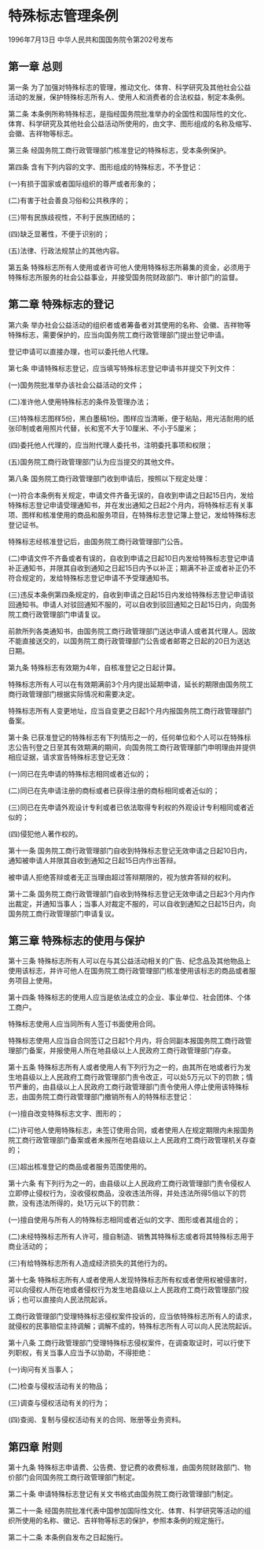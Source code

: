 # 特殊标志管理条例

1996年7月13日 中华人民共和国国务院令第202号发布　

## 第一章 总则

第一条 为了加强对特殊标志的管理，推动文化、体育、科学研究及其他社会公益活动的发展，保护特殊标志所有人、使用人和消费者的合法权益，制定本条例。

第二条 本条例所称特殊标志，是指经国务院批准举办的全国性和国际性的文化、体育、科学研究及其他社会公益活动所使用的，由文字、图形组成的名称及缩写、会徽、吉祥物等标志。

第三条 经国务院工商行政管理部门核准登记的特殊标志，受本条例保护。

第四条 含有下列内容的文字、图形组成的特殊标志，不予登记：

(一)有损于国家或者国际组织的尊严或者形象的；

(二)有害于社会善良习俗和公共秩序的；

(三)带有民族歧视性，不利于民族团结的；

(四)缺乏显著性，不便于识别的；

(五)法律、行政法规禁止的其他内容。

第五条 特殊标志所有人使用或者许可他人使用特殊标志所募集的资金，必须用于特殊标志所服务的社会公益事业，并接受国务院财政部门、审计部门的监督。

## 第二章 特殊标志的登记

第六条 举办社会公益活动的组织者或者筹备者对其使用的名称、会徽、吉祥物等特殊标志，需要保护的，应当向国务院工商行政管理部门提出登记申请。

登记申请可以直接办理，也可以委托他人代理。

第七条 申请特殊标志登记，应当填写特殊标志登记申请书并提交下列文件：

(一)国务院批准举办该社会公益活动的文件；

(二)准许他人使用特殊标志的条件及管理办法；

(三)特殊标志图样5份，黑白墨稿1份。图样应当清晰，便于粘贴，用光洁耐用的纸张印制或者用照片代替，长和宽不大于10厘米、不小于5厘米；

(四)委托他人代理的，应当附代理人委托书，注明委托事项和权限；

(五)国务院工商行政管理部门认为应当提交的其他文件。

第八条 国务院工商行政管理部门收到申请后，按照以下规定处理：

(一)符合本条例有关规定，申请文件齐备无误的，自收到申请之日起15日内，发给特殊标志登记申请受理通知书，并在发出通知之日起2个月内，将特殊标志有关事项、图样和核准使用的商品和服务项目，在特殊标志登记簿上登记，发给特殊标志登记证书。

特殊标志经核准登记后，由国务院工商行政管理部门公告。

(二)申请文件不齐备或者有误的，自收到申请之日起10日内发给特殊标志登记申请补正通知书，并限其自收到通知之日起15日内予以补正；期满不补正或者补正仍不符合规定的，发给特殊标志登记申请不予受理通知书。

(三)违反本条例第四条规定的，自收到申请之日起15日内发给特殊标志登记申请驳回通知书。申请人对驳回通知不服的，可以自收到驳回通知之日起15日内，向国务院工商行政管理部门申请复议。

前款所列各类通知书，由国务院工商行政管理部门送达申请人或者其代理人。因故不能直接送交的，以国务院工商行政管理部门公告或者邮寄之日起的20日为送达日期。

第九条 特殊标志有效期为4年，自核准登记之日起计算。

特殊标志所有人可以在有效期满前3个月内提出延期申请，延长的期限由国务院工商行政管理部门根据实际情况和需要决定。

特殊标志所有人变更地址，应当自变更之日起1个月内报国务院工商行政管理部门备案。

第十条 已获准登记的特殊标志有下列情形之一的，任何单位和个人可以在特殊标志公告刊登之日至其有效期满的期间，向国务院工商行政管理部门申明理由并提供相应证据，请求宣告特殊标志登记无效：

(一)同已在先申请的特殊标志相同或者近似的；

(二)同已在先申请注册的商标或者已获得注册的商标相同或者近似的；

(三)同已在先申请外观设计专利或者已依法取得专利权的外观设计专利相同或者近似的；

(四)侵犯他人著作权的。

第十一条 国务院工商行政管理部门自收到特殊标志登记无效申请之日起10日内，通知被申请人并限其自收到通知之日起15日内作出答辩。

被申请人拒绝答辩或者无正当理由超过答辩期限的，视为放弃答辩的权利。

第十二条 国务院工商行政管理部门自收到特殊标志登记无效申请之日起3个月内作出裁定，并通知当事人；当事人对裁定不服的，可以自收到通知之日起15日内，向国务院工商行政管理部门申请复议。

## 第三章 特殊标志的使用与保护

第十三条 特殊标志所有人可以在与其公益活动相关的广告、纪念品及其他物品上使用该标志，并许可他人在国务院工商行政管理部门核准使用该标志的商品或者服务项目上使用。

第十四条 特殊标志的使用人应当是依法成立的企业、事业单位、社会团体、个体工商户。

特殊标志使用人应当同所有人签订书面使用合同。

特殊标志使用人应当自合同签订之日起1个月内，将合同副本报国务院工商行政管理部门备案，并报使用人所在地县级以上人民政府工商行政管理部门存查。

第十五条 特殊标志所有人或者使用人有下列行为之一的，由其所在地或者行为发生地县级以上人民政府工商行政管理部门责令改正，可以处5万元以下的罚款；情节严重的，由县级以上人民政府工商行政管理部门责令使用人停止使用该特殊标志，由国务院工商行政管理部门撤销所有人的特殊标志登记：

(一)擅自改变特殊标志文字、图形的；

(二)许可他人使用特殊标志，未签订使用合同，或者使用人在规定期限内未报国务院工商行政管理部门备案或者未报所在地县级以上人民政府工商行政管理机关存查的；

(三)超出核准登记的商品或者服务范围使用的。

第十六条 有下列行为之一的，由县级以上人民政府工商行政管理部门责令侵权人立即停止侵权行为，没收侵权商品，没收违法所得，并处违法所得5倍以下的罚款，没有违法所得的，处1万元以下的罚款：

(一)擅自使用与所有人的特殊标志相同或者近似的文字、图形或者其组合的；

(二)未经特殊标志所有人许可，擅自制造、销售其特殊标志或者将其特殊标志用于商业活动的；

(三)有给特殊标志所有人造成经济损失的其他行为的。

第十七条 特殊标志所有人或者使用人发现特殊标志所有权或者使用权被侵害时，可以向侵权人所在地或者侵权行为发生地县级以上人民政府工商行政管理部门投诉；也可以直接向人民法院起诉。

工商行政管理部门受理特殊标志侵权案件投诉的，应当依特殊标志所有人的请求，就侵权的民事赔偿主持调解；调解不成的，特殊标志所有人可以向人民法院起诉。

第十八条 工商行政管理部门受理特殊标志侵权案件，在调查取证时，可以行使下列职权，有关当事人应当予以协助，不得拒绝：

(一)询问有关当事人；

(二)检查与侵权活动有关的物品；

(三)调查与侵权活动有关的行为；

(四)查阅、复制与侵权活动有关的合同、账册等业务资料。

## 第四章 附则

第十九条 特殊标志申请费、公告费、登记费的收费标准，由国务院财政部门、物价部门会同国务院工商行政管理部门制定。

第二十条 申请特殊标志登记有关文书格式由国务院工商行政管理部门制定。

第二十一条 经国务院批准代表中国参加国际性文化、体育、科学研究等活动的组织所使用的名称、徽记、吉祥物等标志的保护，参照本条例的规定施行。

第二十二条 本条例自发布之日起施行。
